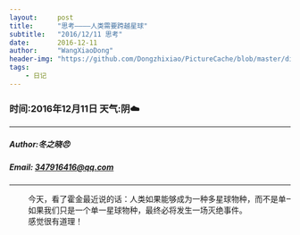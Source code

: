 ```yaml
---
layout:     post
title:      "思考————人类需要跨越星球"
subtitle:   "2016/12/11 思考"
date:       2016-12-11
author:     "WangXiaoDong"
header-img: "https://github.com/Dongzhixiao/PictureCache/blob/master/diaryPic/20161211.jpg?raw=true"
tags:
    - 日记
---
```


### 时间:2016年12月11日 天气:阴:cloud:
-----
#####   Author:冬之晓:angry:
#####   Email: 347916416@qq.com
----------

<pre>
    今天，看了霍金最近说的话：人类如果能够成为一种多星球物种，而不是单一星球物种，那人类文明的生命跨度将要大得多。
    如果我们只是一个单一星球物种，最终必将发生一场灭绝事件。
    感觉很有道理！
</pre>